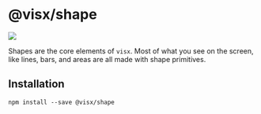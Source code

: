 # @visx/shape

<a title="@visx/shape npm downloads" href="https://www.npmjs.com/package/@visx/shape">
  <img src="https://img.shields.io/npm/dm/@visx/shape.svg?style=flat-square" />
</a>

Shapes are the core elements of `visx`. Most of what you see on the screen, like lines, bars, and
areas are all made with shape primitives.

## Installation

```
npm install --save @visx/shape
```
